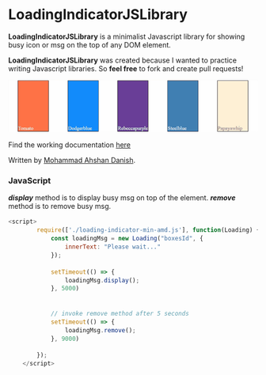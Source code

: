 # LoadingIndicatorJSLibrary

**LoadingIndicatorJSLibrary** is a minimalist Javascript library for showing busy icon or msg on the top of any DOM element.


**LoadingIndicatorJSLibrary** was created because I wanted to practice writing Javascript libraries. So **feel free** to fork and create pull requests!

![LoadingIndicatorJSLibrary](demo.gif)

Find the working documentation <a href="" target="_blank">here</a>

Written by [Mohammad Ahshan Danish](https://github.com/mailtodanish).


### JavaScript

_**display**_  method is to display busy msg on top of the element.
_**remove**_ method is to remove busy msg.
```js
<script>
        require(['./loading-indicator-min-amd.js'], function(Loading) {
            const loadingMsg = new Loading("boxesId", {
                innerText: "Please wait..."
            });

            setTimeout(() => {
                loadingMsg.display();
            }, 5000)


            // invoke remove method after 5 seconds
            setTimeout(() => {
                loadingMsg.remove();
            }, 9000)

        });
    </script>
```